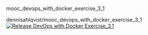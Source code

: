 mooc_devops_with_docker_exercise_3_1

dennisahlqvist/mooc_devops_with_docker_exercise_3_1
[![Release DevOps with Docker Exercise_3.1](https://github.com/dennisahlqvist/mooc_devops_with_docker_exercise_3_1/actions/workflows/build.yml/badge.svg)](https://github.com/dennisahlqvist/mooc_devops_with_docker_exercise_3_1/actions/workflows/build.yml)
